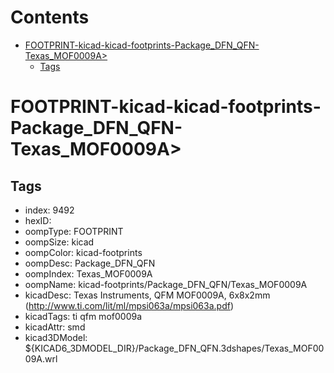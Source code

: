 



Contents
========

* [FOOTPRINT-kicad-kicad-footprints-Package_DFN_QFN-Texas_MOF0009A>](#footprint-kicad-kicad-footprints-package_dfn_qfn-texas_mof0009a)
	* [Tags](#tags)

# FOOTPRINT-kicad-kicad-footprints-Package_DFN_QFN-Texas_MOF0009A>

## Tags

- index: 9492
- hexID: 
- oompType: FOOTPRINT
- oompSize: kicad
- oompColor: kicad-footprints
- oompDesc: Package_DFN_QFN
- oompIndex: Texas_MOF0009A
- oompName: kicad-footprints/Package_DFN_QFN/Texas_MOF0009A
- kicadDesc: Texas Instruments, QFM MOF0009A, 6x8x2mm (http://www.ti.com/lit/ml/mpsi063a/mpsi063a.pdf)
- kicadTags: ti qfm mof0009a
- kicadAttr: smd
- kicad3DModel: ${KICAD6_3DMODEL_DIR}/Package_DFN_QFN.3dshapes/Texas_MOF0009A.wrl
